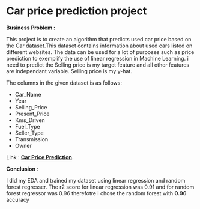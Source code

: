 # Car price prediction project

<b> Business Problem : </b>

This project is to create an algorithm that predicts used car price based on the Car dataset.This dataset contains information about used cars listed on different websites. The data can be used for a lot of purposes such as price prediction to exemplify the use of linear regression in Machine Learning. i need to predict the Selling price is my target feature and all other features are independant variable. Selling price is my y-hat.

The columns in the given dataset is as follows:
* Car_Name
* Year
* Selling_Price
* Present_Price
* Kms_Driven
* Fuel_Type
* Seller_Type
* Transmission
* Owner

Link :
**[Car Price Prediction](https://github.com/BlessingNehohwa/car-price-prediction-project/blob/main/Car%20Price%20Prediction%20Analysis.ipynb
).**

<b> Conclusion </b>:

I did my EDA and trained my dataset using linear regression and random forest regresser. The r2 score 
for linear regression was 0.91 and for random forest regressor was 0.96 therefotre i chose the random forest with <b> 0.96 </b> accuracy 
